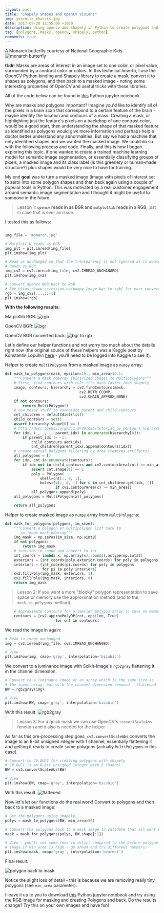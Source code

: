 ```yaml
---
layout: post
title: "Shapely Shapes and OpenCV Visions"
img: yosemite_mharris.jpg
date: 2017-09-28 12:55:00 +1800
description: Using opencv and shapely in Python to create polygons and back
tag: [polygons, masks, opencv, shapely, python]
comments: true
---
```


A Monarch butterfly courtesy of National Geographic Kids
![monarch butterfly](http://kids.nationalgeographic.com/content/dam/kids/photos/animals/Bugs/H-P/monarch-butterfly-grass.adapt.945.1.jpg)

**tl:dr**:  Masks are areas of interest in an image set to one color, or pixel value, surrounded by a contrast color or colors.  In this technical how-to, I use the OpenCV Python binding and Shapely library to create a mask, convert it to shapes as polygons, and then back to a masked image - noting some interesting properties of OpenCV and useful tricks with these libraries.

All of the code below can be found in [this](https://github.com/michhar/python-jupyter-notebooks/blob/master/datatools/DealingWithGeospatialImages.ipynb) Python jupyter notebook.

Why are masks and polygons important?  Imagine you'd like to identify all of the pixels in a brain scan that correspond to a certain feature of the brain - maybe identify the location and contours of a mass.  Creating a mask, or highlighting just the feature's pixels on a backdrop of one contrast color, would be a good start, then understanding the shape of that masked feature as identified as polygons would give more information and perhaps help a doctor better understand any abnormalities.  But say we had a machine that only identified shapes and we wanted the masked image.  We could do so with the following process and code.  Finally, and this is how I began exploring this topic, if one wanted to create a trained machine learning model for semantic image segmentation, or essentially classifying groups of pixels, a masked image and its class label (is this greenery or human-made structure?) plus shapes would be very nice to have for training.


My end **goal** was to turn a masked image (image with pixels of interest set to zero) into some polygon shapes and then back again using a couple of popular tools in Python.  This was motivated by a real customer engagement around semantic image segmentation and I thought it might be useful to someone in the future.

> Lesson 1: **`opencv` reads in as BGR and `matplotlib` reads in a RGB**, just in case that is ever an issue.

I tested this as follows:

```python

img_file = 'monarch.jpg'

# Matplotlib reads as RGB
img_plt = plt.imread(img_file)
plt.imshow(img_plt)

# Read as unchanged so that the transparency is not ignored as it would normally be by default
# Reads as BGR
img_cv2 = cv2.imread(img_file, cv2.IMREAD_UNCHANGED)
plt.imshow(img_cv2)

# Convert opencv BGR back to RGB
# See https://www.scivision.co/numpy-image-bgr-to-rgb/ for more conversions
rgb = img_cv2[...,::-1]
plt.imshow(rgb)
```

**With the following results:**

Matplotlib RGB:
![rgb](https://raw.githubusercontent.com/michhar/python-jupyter-notebooks/master/datatools/imgs/plt_read_monarch.png)

OpenCV BGR:
![bgr](https://raw.githubusercontent.com/michhar/python-jupyter-notebooks/master/datatools/imgs/cv2_read_monarch.png)

OpenCV BGR converted back:
![bgr to rgb](https://raw.githubusercontent.com/michhar/python-jupyter-notebooks/master/datatools/imgs/converted_back_rgb_monarch.png)


Let's define our helper functions and not worry too much about the details right now (the original source of these helpers was a Kaggle post by Konstantin Lopuhin [here](https://www.kaggle.com/lopuhin/full-pipeline-demo-poly-pixels-ml-poly) - you'll need to be logged into Kaggle to see it).

Helper to create `MultiPolygon`s from a masked image as `numpy` array:

```python
def mask_to_polygons(mask, epsilon=10., min_area=10.):
    """Convert a mask ndarray (binarized image) to Multipolygons"""
    # first, find contours with cv2: it's much faster than shapely
    image, contours, hierarchy = cv2.findContours(mask,
                                  cv2.RETR_CCOMP,
                                  cv2.CHAIN_APPROX_NONE)
    if not contours:
        return MultiPolygon()
    # now messy stuff to associate parent and child contours
    cnt_children = defaultdict(list)
    child_contours = set()
    assert hierarchy.shape[0] == 1
    # http://docs.opencv.org/3.1.0/d9/d8b/tutorial_py_contours_hierarchy.html
    for idx, (_, _, _, parent_idx) in enumerate(hierarchy[0]):
        if parent_idx != -1:
            child_contours.add(idx)
            cnt_children[parent_idx].append(contours[idx])
    # create actual polygons filtering by area (removes artifacts)
    all_polygons = []
    for idx, cnt in enumerate(contours):
        if idx not in child_contours and cv2.contourArea(cnt) >= min_area:
            assert cnt.shape[1] == 1
            poly = Polygon(
                shell=cnt[:, 0, :],
                holes=[c[:, 0, :] for c in cnt_children.get(idx, [])
                       if cv2.contourArea(c) >= min_area])
            all_polygons.append(poly)
    all_polygons = MultiPolygon(all_polygons)

    return all_polygons
```

Helper to create masked image as `numpy` array from `MultiPolygon`s:

```python
def mask_for_polygons(polygons, im_size):
    """Convert a polygon or multipolygon list back to
       an image mask ndarray"""
    img_mask = np.zeros(im_size, np.uint8)
    if not polygons:
        return img_mask
    # function to round and convert to int
    int_coords = lambda x: np.array(x).round().astype(np.int32)
    exteriors = [int_coords(poly.exterior.coords) for poly in polygons]
    interiors = [int_coords(pi.coords) for poly in polygons
                 for pi in poly.interiors]
    cv2.fillPoly(img_mask, exteriors, 1)
    cv2.fillPoly(img_mask, interiors, 0)
    return img_mask
```

> Lesson 2:  If you want a more "blocky" polygon representation to save space or memory use the approximation method (add to the `mask_to_polygons` method).

```python
    # Approximate contours for a smaller polygon array to save on memory
    contours = [cv2.approxPolyDP(cnt, epsilon, True)
                       for cnt in contours]
```

We read the image in again:

```python
# Read in image unchanged
img = cv2.imread(img_file, cv2.IMREAD_UNCHANGED)

# View
plt.imshow(img, cmap='gray', interpolation='bicubic')
```

We convert to a luminance image with Scikit-Image's `rgb2gray` flattening it in the channel dimension:

```python
# Convert to a luminance image or an array which is the same size as
# the input array, but with the channel dimension removed - flattened
BW = rgb2gray(img)

# View
plt.imshow(BW, cmap='gray', interpolation='bicubic')
```

With this result:
![rgb2gray](https://raw.githubusercontent.com/michhar/python-jupyter-notebooks/master/datatools/imgs/rgb2gray_monarch.png)

> Lesson 3:  For a quick mask we can use OpenCV's `convertScaleAbs` function and it also is needed for the helper

As far as this pre-processing step goes, `cv2.convertScaleAbs` converts the image to an 8-bit unsigned integer with 1 channel, essentially flattening it and getting it ready to create some polygons (actually `MultiPolygon`s in this case).

```python
# Convert to CV_8UC1 for creating polygons with shapely
# CV_8UC1 is an 8-bit unsigned integer with 1 channel
BW = cv2.convertScaleAbs(BW)

# View
plt.imshow(BW, cmap='gray', interpolation='bicubic')
```

With this result:
![flattened](https://raw.githubusercontent.com/michhar/python-jupyter-notebooks/master/datatools/imgs/scale_abs_monarch.png)

Now let's let our functions do the real work!  Convert to polygons and then back to a masked image:

```python
# Get the polygons using shapely
polys = mask_to_polygons(BW, min_area=50)

# Convert the polygons back to a mask image to validate that all went well
mask = mask_for_polygons(polys, BW.shape[:2])

# View - you'll see some loss in detail compared to the before-polygon 
# image if min_area is high - go ahead and try different numbers!
plt.imshow(mask, cmap='gray', interpolation='nearest')
```

Final result:

![polygon back to mask](https://raw.githubusercontent.com/michhar/python-jupyter-notebooks/master/datatools/imgs/back_to_mask_monarch.png)

Notice the slight loss of detail - this is because we are removing really tiny polygons (see `min_area` parameter).

I leave it up to you to download [this](https://github.com/michhar/python-jupyter-notebooks/blob/master/datatools/DealingWithGeospatialImages.ipynb) Python jupyter notebook and try using the RGB image for masking and creating Polygons and back.  Do the results change?  Try this on your own images and have fun!


